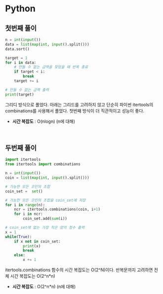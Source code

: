 # Python 
## 첫번째 풀이
```python
n = int(input())
data = list(map(int, input().split()))
data.sort()

target = 1
for i in data:
    # 만들 수 없는 금액을 찾았을 때 반복 종료
    if target < i:
        break
    target += i

# 만들 수 없는 금액 출력
print(target)

```

그리디 방식으로 풀었다. 아래는 그리드를 고려하지 않고 단순히 파이썬 itertools의 combinations를 사용해서 풀었다. 첫번째 방식이 더 직관적이고 성능이 좋다.


* **시간 복잡도** : O(nlogn) (n에 대해)

</br>

## 두번째 풀이
```python
import itertools
from itertools import combinations

n = int(input())
coin = list(map(int, input().split()))

# 가능한 모든 코인의 조합
coin_set =  set()

# 가능한 모든 코인의 조합을 coin_set에 저장
for i in range(n):
    ncr = itertools.combinations(coin, i+1)
    for i in ncr:
        coin_set.add(sum(i))

# coin_set에 없는 가장 작은 양의 정수 출력
x = 1
while(True):
    if x not in coin_set:
        print(x)
        break
    else:
        x += 1


```

itertools.combinations 함수의 시간 복잡도는 O(2^N)이다. 반복문까지 고려하면 전체 시간 복잡도는 O(2^n*n)

* **시간 복잡도** : O(2^n*n) (n에 대해)

